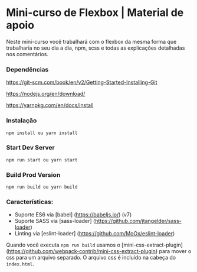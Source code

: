 # Mini-curso de Flexbox | Material de apoio

Neste mini-curso você trabalhará com o flexbox da mesma forma que trabalharia no seu dia a dia, npm, scss e todas as explicações detalhadas nos comentários.

### Dependências
https://git-scm.com/book/en/v2/Getting-Started-Installing-Git

https://nodejs.org/en/download/

https://yarnpkg.com/en/docs/install

### Instalação

```
npm install ou yarn install
```

### Start Dev Server

```
npm run start ou yarn start
```

### Build Prod Version

```
npm run build ou yarn build
```

### Características:

* Suporte ES6 via [babel] (https://babeljs.io/) (v7)
* Suporte SASS via [sass-loader] (https://github.com/jtangelder/sass-loader)
* Linting via [eslint-loader] (https://github.com/MoOx/eslint-loader)

Quando você executa `npm run build` usamos o [mini-css-extract-plugin] (https://github.com/webpack-contrib/mini-css-extract-plugin) para mover o css para um arquivo separado. O arquivo css é incluído na cabeça do `index.html`.
